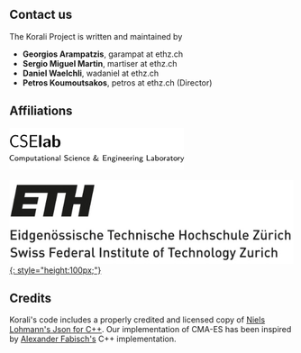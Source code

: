 
## Contact us

The Korali Project is written and maintained by

* **Georgios Arampatzis**, garampat at ethz.ch
* **Sergio Miguel Martin**, martiser at ethz.ch
* **Daniel Waelchli**, wadaniel at ethz.ch
* **Petros Koumoutsakos**, petros at ethz.ch (Director)

## Affiliations

[![](logos/cselablogo.png)](https://www.cse-lab.ethz.ch/)<br><br>
[![](logos/ethzlogo.jpg){: style="height:100px;"}](https://www.ethz.ch)

## Credits

Korali's code includes a properly credited and licensed copy of [Niels Lohmann's Json for C++](https://github.com/nlohmann/json).
Our implementation of CMA-ES has been inspired by [Alexander Fabisch's](https://github.com/AlexanderFabisch/CMA-ESpp) C++ implementation.
